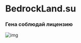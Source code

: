 # BedrockLand.su
### Гена соблюдай лицензию
![img](https://github.com/Parliskaya/BedrockLand.su/blob/main/img.png)
